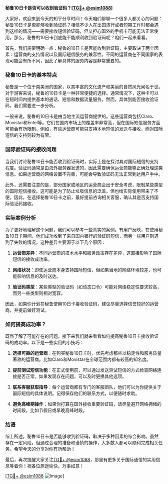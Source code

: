 **秘鲁10日卡是否可以收到验证码？[[TG💪+ @esim1088](https://t.me/s/esim1088)]**

大家好，欢迎来到今天的知乎分享时间！今天咱们聊聊一个很多人都关心的问题：秘鲁10日卡是否能够收到验证码？相信不少人在出国旅行或者短期工作时都会遇到这样的情况——需要接收短信验证码，但又担心国外的手机卡可能无法正常使用。那么，秘鲁的10日卡到底能不能顺利收到验证码呢？咱们一起来看看。

首先，我们需要明确一点：秘鲁的10日卡是否能收到验证码，主要取决于两个因素：运营商的支持情况以及国际短信服务的兼容性。不同的运营商在不同国家的表现可能会有所不同，因此了解具体的服务内容是非常重要的。

### 秘鲁10日卡的基本特点

秘鲁是一个位于南美洲的国家，以其丰富的文化遗产和美丽的自然风光闻名于世。对于游客来说，秘鲁的10日卡是一种非常便捷的选择。通常情况下，这种卡可以在短时间内提供基本的通话、短信和数据流量服务。然而，具体到能否接收验证码，我们需要进一步分析。

一般来说，秘鲁的10日卡是由当地主流运营商提供的。这些运营商包括Claro、Movistar和Entel等。它们在国内市场上的覆盖率非常高，但在国际短信服务方面可能会有所限制。例如，有些运营商可能只支持本地短信的发送与接收，而对国际短信的支持则较为有限。

### 国际验证码的接收问题

当我们讨论秘鲁10日卡能否收到验证码时，实际上是在探讨其对国际短信的支持程度。验证码通常是由海外服务器发送的，因此需要确保运营商能够正确处理这类信息。如果运营商的网络设置不完善，可能会导致验证码无法正常到达用户手中。

此外，还需要注意的是，部分国家或地区的运营商会出于安全考虑，限制某些类型的国际短信接收。这可能是为了防止垃圾信息的泛滥，但也给实际使用带来了不便。因此，在选择秘鲁10日卡之前，最好提前咨询相关客服，确认其是否支持国际验证码接收。

### 实际案例分析

为了更好地理解这个问题，我们可以参考一些真实的案例。有用户反映，在使用秘鲁10日卡期间，他们成功收到了来自国内银行的验证码短信，而另一些用户则遇到了失败的情况。这种差异主要源于以下几个原因：

1. **运营商差异**：不同运营商的技术水平和服务政策存在差异，这直接影响了国际短信的接收成功率。
   
2. **网络状况**：即使运营商本身支持国际短信，但如果当地的网络环境较差，也可能影响信息的及时送达。

3. **验证码类型**：某些类型的验证码（如动态口令）可能对网络稳定性要求较高，而另一些类型则相对宽容。

因此，如果你计划在秘鲁使用10日卡接收验证码，建议尽量选择信誉较好的运营商，并提前做好测试。

### 如何提高成功率？

既然了解了可能存在的问题，接下来我们就来看看如何提高秘鲁10日卡接收验证码的成功率。以下是一些实用的小技巧：

1. **选择可靠的运营商**：在购买秘鲁10日卡时，优先考虑那些以稳定性和服务质量著称的运营商。比如Claro和Movistar在全球范围内都有较高的知名度。

2. **提前测试短信功能**：在正式使用前，可以通过发送测试短信的方式检查网络连接是否正常。如果发现存在问题，可以及时更换其他选项。

3. **联系客服获取指导**：每个运营商都有专门的客服团队，他们可以为你提供关于国际短信的具体说明。记得保存他们的联系方式，以便随时求助。

4. **避免高峰期操作**：如果你打算在国外接收重要验证码，请尽量避开网络拥堵的时间段，比如节假日或早晚高峰时段。

### 结语

综上所述，秘鲁10日卡是否能够收到验证码，取决于多种因素的综合影响。虽然存在一定风险，但通过合理的准备和谨慎的操作，大多数人都可以顺利完成相关任务。希望今天的分享对你有所帮助！

最后，再次提醒大家关注[TG💪+ @esim1088](https://t.me/s/esim1088)，那里有更多关于国际通信的实用信息等着你！祝各位旅途愉快，万事如意！

[[TG💪+ @esim1088](https://t.me/s/esim1088) ![Image](https://i.postimg.cc/4NQfJmqS/Snipaste-2025-05-13-00-14-12.png)]